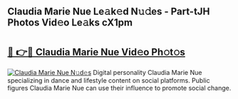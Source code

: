 ## Claudia Marie Nue Le𝚊k𝚎d N𝚞𝚍es - Part-tJH Photos Vid𝚎o Le𝚊ks cX1pm

# <h2><a href="http://fb5vpb.evod.top/?m=Claudia+Marie+Nue">🔗 👉🔴 Claudia Marie Nue Vid𝚎o Ph𝚘t𝚘s</a></h2>

[![Claudia Marie Nue N𝚞d𝚎s](https://i.imgur.com/8V9OHl7.gif)](http://fb5vpb.evod.top/?m=Claudia+Marie+Nue)
Digital personality Claudia Marie Nue specializing in dance and lifestyle content on social platforms. Public figures Claudia Marie Nue can use their influence to promote social change. 
